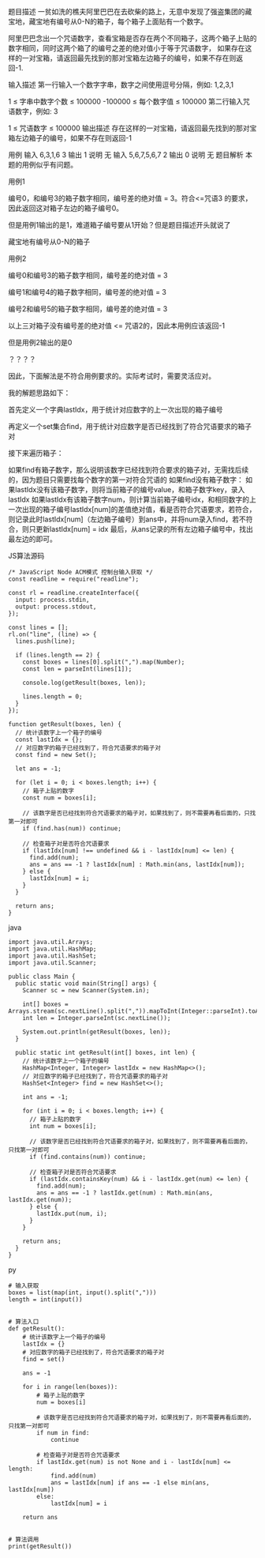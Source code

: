 题目描述
一贫如洗的樵夫阿里巴巴在去砍柴的路上，无意中发现了强盗集团的藏宝地，藏宝地有编号从0-N的箱子，每个箱子上面贴有一个数字。

阿里巴巴念出一个咒语数字，查看宝箱是否存在两个不同箱子，这两个箱子上贴的数字相同，同时这两个箱了的编号之差的绝对值小于等于咒语数字，
如果存在这样的一对宝箱，请返回最先找到的那对宝箱左边箱子的编号，如果不存在则返回-1.

输入描述
第一行输入一个数字字串，数字之间使用逗号分隔，例如: 1,2,3,1

1 ≤ 字串中数字个数 ≤ 100000
-100000 ≤ 每个数字值 ≤ 100000
第二行输入咒语数字，例如: 3

1 ≤ 咒语数字 ≤ 100000
输出描述
存在这样的一对宝箱，请返回最先找到的那对宝箱左边箱子的编号，如果不存在则返回-1

用例
输入	6,3,1,6
3
输出	1
说明	无
输入	5,6,7,5,6,7
2
输出	0
说明	无
题目解析
本题的用例似乎有问题。

用例1



编号0，和编号3的箱子数字相同，编号差的绝对值 = 3。符合<=咒语3 的要求，因此返回这对箱子左边的箱子编号0。

但是用例1输出的是1，难道箱子编号要从1开始？但是题目描述开头就说了

藏宝地有编号从0-N的箱子

用例2



编号0和编号3的箱子数字相同，编号差的绝对值 = 3

编号1和编号4的箱子数字相同，编号差的绝对值 = 3

编号2和编号5的箱子数字相同，编号差的绝对值 = 3

以上三对箱子没有编号差的绝对值 <= 咒语2的，因此本用例应该返回-1

但是用例2输出的是0

？？？？

因此，下面解法是不符合用例要求的。实际考试时，需要灵活应对。

我的解题思路如下：

首先定义一个字典lastIdx，用于统计对应数字的上一次出现的箱子编号

再定义一个set集合find，用于统计对应数字是否已经找到了符合咒语要求的箱子对

接下来遍历箱子：

如果find有箱子数字，那么说明该数字已经找到符合要求的箱子对，无需找后续的，因为题目只需要找每个数字的第一对符合咒语的
如果find没有箱子数字：
如果lastIdx没有该箱子数字，则将当前箱子的编号value，和箱子数字key，录入lastIdx
如果lastIdx有该箱子数字num，则计算当前箱子编号idx，和相同数字的上一次出现的箱子编号lastIdx[num]的差值绝对值，看是否符合咒语要求，若符合，则记录此时lastIdx[num]（左边箱子编号）到ans中，并将num录入find，若不符合，则只更新lastIdx[num] = idx
最后，从ans记录的所有左边箱子编号中，找出最左边的即可。

JS算法源码

```
/* JavaScript Node ACM模式 控制台输入获取 */
const readline = require("readline");
 
const rl = readline.createInterface({
  input: process.stdin,
  output: process.stdout,
});
 
const lines = [];
rl.on("line", (line) => {
  lines.push(line);
 
  if (lines.length == 2) {
    const boxes = lines[0].split(",").map(Number);
    const len = parseInt(lines[1]);
 
    console.log(getResult(boxes, len));
 
    lines.length = 0;
  }
});
 
function getResult(boxes, len) {
  // 统计该数字上一个箱子的编号
  const lastIdx = {};
  // 对应数字的箱子已经找到了，符合咒语要求的箱子对
  const find = new Set();
 
  let ans = -1;
 
  for (let i = 0; i < boxes.length; i++) {
    // 箱子上贴的数字
    const num = boxes[i];
 
    // 该数字是否已经找到符合咒语要求的箱子对，如果找到了，则不需要再看后面的，只找第一对即可
    if (find.has(num)) continue;
 
    // 检查箱子对是否符合咒语要求
    if (lastIdx[num] !== undefined && i - lastIdx[num] <= len) {
      find.add(num);
      ans = ans == -1 ? lastIdx[num] : Math.min(ans, lastIdx[num]);
    } else {
      lastIdx[num] = i;
    }
  }
 
  return ans;
}
```

java

```
import java.util.Arrays;
import java.util.HashMap;
import java.util.HashSet;
import java.util.Scanner;
 
public class Main {
  public static void main(String[] args) {
    Scanner sc = new Scanner(System.in);
 
    int[] boxes = Arrays.stream(sc.nextLine().split(",")).mapToInt(Integer::parseInt).toArray();
    int len = Integer.parseInt(sc.nextLine());
 
    System.out.println(getResult(boxes, len));
  }
 
  public static int getResult(int[] boxes, int len) {
    // 统计该数字上一个箱子的编号
    HashMap<Integer, Integer> lastIdx = new HashMap<>();
    // 对应数字的箱子已经找到了，符合咒语要求的箱子对
    HashSet<Integer> find = new HashSet<>();
 
    int ans = -1;
 
    for (int i = 0; i < boxes.length; i++) {
      // 箱子上贴的数字
      int num = boxes[i];
 
      // 该数字是否已经找到符合咒语要求的箱子对，如果找到了，则不需要再看后面的，只找第一对即可
      if (find.contains(num)) continue;
 
      // 检查箱子对是否符合咒语要求
      if (lastIdx.containsKey(num) && i - lastIdx.get(num) <= len) {
        find.add(num);
        ans = ans == -1 ? lastIdx.get(num) : Math.min(ans, lastIdx.get(num));
      } else {
        lastIdx.put(num, i);
      }
    }
 
    return ans;
  }
}
```

py

```
# 输入获取
boxes = list(map(int, input().split(",")))
length = int(input())
 
 
# 算法入口
def getResult():
    # 统计该数字上一个箱子的编号
    lastIdx = {}
    # 对应数字的箱子已经找到了，符合咒语要求的箱子对
    find = set()
 
    ans = -1
 
    for i in range(len(boxes)):
        # 箱子上贴的数字
        num = boxes[i]
 
        # 该数字是否已经找到符合咒语要求的箱子对，如果找到了，则不需要再看后面的，只找第一对即可
        if num in find:
            continue
 
        # 检查箱子对是否符合咒语要求
        if lastIdx.get(num) is not None and i - lastIdx[num] <= length:
            find.add(num)
            ans = lastIdx[num] if ans == -1 else min(ans, lastIdx[num])
        else:
            lastIdx[num] = i
 
    return ans
 
 
# 算法调用
print(getResult())
```

